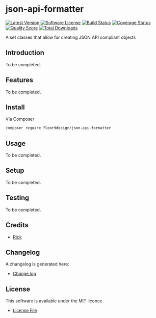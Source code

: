 # json-api-formatter

[![Latest Version](https://img.shields.io/github/release/floor9design-ltd/json-api-formatter.svg?style=plastic)](https://github.com/floor9design-ltd/json-api-formatter/releases)
[![Software License](https://img.shields.io/badge/license-MIT-brightgreen.svg?style=plastic)](LICENCE.md)
[![Build Status](https://img.shields.io/travis/json-api-formatter/master.svg?style=plastic)](https://travis-ci.org/elb98rm/json-api-formatter)
[![Coverage Status](https://img.shields.io/scrutinizer/coverage/g/json-api-formatter/json-api-formatter.svg?style=plastic)](https://scrutinizer-ci.com/g/floor9design/json-api-formatter/code-structure)
[![Quality Score](https://img.shields.io/scrutinizer/g/json-api-formatter/json-api-formatter.svg?style=plastic)](https://scrutinizer-ci.com/g/floor9design/json-api-formatter)
[![Total Downloads](https://img.shields.io/packagist/dt/league/json-api-formatter.svg?style=plastic)](https://packagist.org/packages/floor9design/json-api-formatter)

A set classes that allow for creating JSON API compliant objects

## Introduction

To be completed. 

## Features

To be completed. 

## Install

Via Composer

``` bash
composer require floor9design/json-api-formatter
```

## Usage

To be completed. 

## Setup

To be completed. 

## Testing

To be completed. 

## Credits

- [Rick](https://github.com/elb98rm)

## Changelog

A changelog is generated here:

* [Change log](CHANGELOG.md)

## License

This software is available under the MIT licence. 

* [License File](LICENCE.md)
